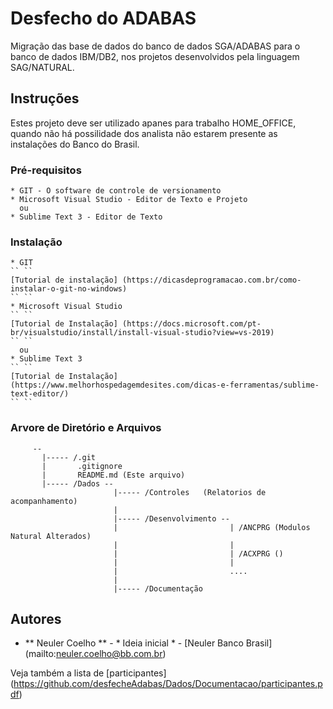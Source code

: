 # Desfecho do ADABAS

Migração das base de dados do banco de dados SGA/ADABAS para o banco de dados IBM/DB2, nos projetos desenvolvidos pela linguagem SAG/NATURAL.

## Instruções

Estes projeto deve ser utilizado apanes para trabalho HOME_OFFICE, quando não há possilidade dos analista não estarem presente as instalações do Banco do Brasil.

### Pré-requisitos

    * GIT - O software de controle de versionamento
    * Microsoft Visual Studio - Editor de Texto e Projeto
      ou 
    * Sublime Text 3 - Editor de Texto


### Instalação

    * GIT  
	`` ``
	[Tutorial de instalação] (https://dicasdeprogramacao.com.br/como-instalar-o-git-no-windows)
	`` ``
    * Microsoft Visual Studio  
	`` ``
	[Tutorial de Instalação] (https://docs.microsoft.com/pt-br/visualstudio/install/install-visual-studio?view=vs-2019)
	`` ``
      ou 
    * Sublime Text 3
	`` ``
	[Tutorial de Instalação] (https://www.melhorhospedagemdesites.com/dicas-e-ferramentas/sublime-text-editor/)
	`` ``

### Arvore de Diretório e Arquivos

		 --
		   |----- /.git
		   |       .gitignore
		   |       README.md (Este arquivo)
		   |----- /Dados --
		                   |----- /Controles   (Relatorios de acompanhamento)
		                   |
		                   |----- /Desenvolvimento --
		                   |                         | /ANCPRG (Modulos Natural Alterados)
		                   |                         |
		                   |                         | /ACXPRG ()
		                   |                         |
		                   |                         ....
		                   |
		                   |----- /Documentação


## Autores

* ** Neuler Coelho ** - * Ideia inicial * - [Neuler Banco Brasil] (mailto:neuler.coelho@bb.com.br)

Veja também a lista de [participantes] (https://github.com/desfecheAdabas/Dados/Documentacao/participantes.pdf)

